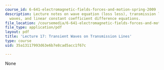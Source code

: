 ```yaml
---
course_id: 6-641-electromagnetic-fields-forces-and-motion-spring-2009
description: Lecture notes on wave equation (loss less), transmission line transient
  waves, and linear constant coefficient difference equations.
file_location: /coursemedia/6-641-electromagnetic-fields-forces-and-motion-spring-2009/35a13117993d63e6b7e8cad5acc1f67c_MIT6_641s09_lec17.pdf
file_type: application/pdf
layout: pdf
title: 'Lecture 17: Transient Waves on Transmission Lines'
type: course
uid: 35a13117993d63e6b7e8cad5acc1f67c

---
```

None